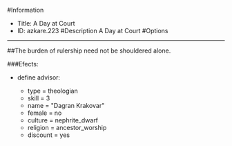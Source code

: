 #Information
 - Title: A Day at Court
 - ID: azkare.223
#Description
A Day at Court
#Options

___
##The burden of rulership need not be shouldered alone.

###Efects:<ul><li>define advisor:</li><ul><li>type = theologian</li><li>skill = 3</li><li>name = "Dagran Krakovar"</li><li>female = no</li><li>culture = nephrite_dwarf</li><li>religion = ancestor_worship</li><li>discount = yes</li></ul></ul>
